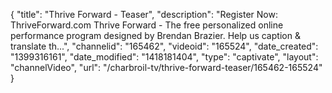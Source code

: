 {
    "title": "Thrive Forward - Teaser",
    "description": "Register Now: ThriveForward.com Thrive Forward - The free personalized online performance program designed by Brendan Brazier. Help us caption & translate th...",
    "channelid": "165462",
    "videoid": "165524",
    "date_created": "1399316161",
    "date_modified": "1418181404",
    "type": "captivate",
    "layout": "channelVideo",
    "url": "\/charbroil-tv\/thrive-forward-teaser\/165462-165524"
}